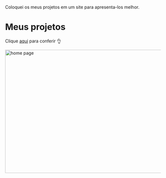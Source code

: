 Coloquei os meus projetos em um site para apresenta-los melhor.
<!DOCTYPE html>
<html lang="pt-br">
<body>
    <h1>Meus projetos</h1>
    <p>Clique <a href="https://gabrielasth.github.io/Site/index.html" target="_blank">aqui</a> para conferir 👌</p>
    <img src="https://solutis.com.br/wp-content/uploads/2020/12/dev-carreira.jpg" alt="home page" width="800px" height="400px">
</body>
</html>

